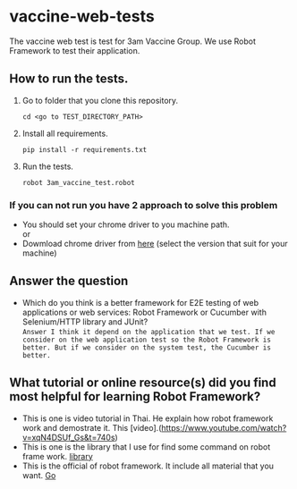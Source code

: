 # vaccine-web-tests

The vaccine web test is test for 3am Vaccine Group. We use Robot Framework to test their application.   

## How to run the tests.

1. Go to folder that you clone this repository.  
     ```
     cd <go to TEST_DIRECTORY_PATH>
     ```     

2. Install all requirements.

    ```
    pip install -r requirements.txt
    ```       
3. Run the tests.               
    ```
    robot 3am_vaccine_test.robot
    ```
### If you can not run you have 2 approach to solve this problem
-  You should set your chrome driver to you machine path.   
or
- Dowmload chrome driver from [here](https://chromedriver.chromium.org/downloads) (select the version that suit for your machine)

## Answer the question
- Which do you think is a better framework for E2E testing of web applications or web services:  Robot Framework or Cucumber with Selenium/HTTP library and JUnit?  
```Answer I think it depend on the application that we test. If we consider on the web application test so the Robot Framework is better. But if we consider on the system test, the Cucumber is better.```

## What tutorial or online resource(s) did you find most helpful for learning Robot Framework?
* This is one is video tutorial in Thai. He explain how robot framework work and demostrate it. This [video].(https://www.youtube.com/watch?v=xqN4DSUf_Gs&t=740s)
* This is one is the library that I use for find some command on robot frame work. [library](https://robotframework.org/Selenium2Library/Selenium2Library.html#)
* This is the official of robot framework. It include all material that you want. [Go](https://robotframework.org/)

